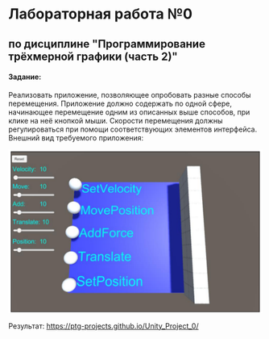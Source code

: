 # Лабораторная работа №0

## по дисциплине "Программирование трёхмерной графики (часть 2)"

#### Задание:

Реализовать приложение, позволяющее опробовать разные способы перемещения.
Приложение должно содержать по одной сфере, начинающее перемещение одним из описанных выше
способов, при клике на неё кнопкой мыши. Скорости перемещения должны регулироваться при
помощи соответствующих элементов интерфейса.
Внешний вид требуемого приложения:

![alt text](image.png)

Результат: https://ptg-projects.github.io/Unity_Project_0/
